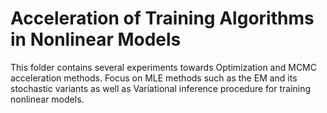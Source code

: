 # Acceleration of Training Algorithms in Nonlinear Models

This folder contains several experiments towards Optimization and MCMC acceleration methods.
Focus on MLE methods such as the EM and its stochastic variants as well as Variational inference procedure for training nonlinear models.